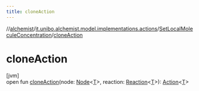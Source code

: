 ```yaml
---
title: cloneAction
---
```

//[alchemist](../../../index.html)/[it.unibo.alchemist.model.implementations.actions](../index.html)/[SetLocalMoleculeConcentration](index.html)/[cloneAction](clone-action.html)



# cloneAction



[jvm]\
open fun [cloneAction](clone-action.html)(node: [Node](../../it.unibo.alchemist.model.interfaces/-node/index.html)<[T](../../it.unibo.alchemist.model.implementations.layers/-step-layer/index.html)>, reaction: [Reaction](../../it.unibo.alchemist.model.interfaces/-reaction/index.html)<[T](../../it.unibo.alchemist.model.implementations.layers/-step-layer/index.html)>): [Action](../../it.unibo.alchemist.model.interfaces/-action/index.html)<[T](../../it.unibo.alchemist.model.implementations.layers/-step-layer/index.html)>




